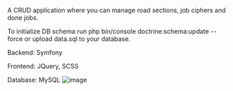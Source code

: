 A CRUD application where you can manage road sections, job ciphers and done jobs.

To initialize DB schema run php bin/console doctrine:schema:update --force or upload data.sql to your database.


Backend: Symfony

Frontend: JQuery, SCSS

Database: MySQL
![image](https://user-images.githubusercontent.com/60730890/149002270-02fa44b8-b559-4639-b446-e8230397a6c9.png)
